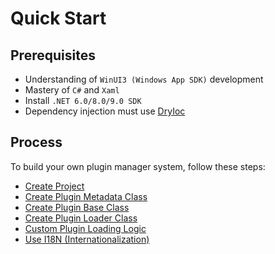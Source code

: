 # Quick Start

## Prerequisites

- Understanding of `WinUI3 (Windows App SDK)` development
- Mastery of `C#` and `Xaml`
- Install `.NET 6.0/8.0/9.0 SDK`
- Dependency injection must use [DryIoc](https://github.com/dadhi/DryIoc)

## Process

To build your own plugin manager system, follow these steps:
- [Create Project](/init/customloader)
- [Create Plugin Metadata Class](/init/metaplugin)
- [Create Plugin Base Class](/init/iplugin)
- [Create Plugin Loader Class](/init/customloaderclass)
- [Custom Plugin Loading Logic](/advance/customloadplugin)
- [Use I18N (Internationalization)](/advance/i18n)
